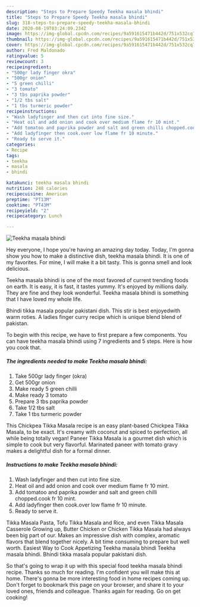 ```yaml
---
description: "Steps to Prepare Speedy Teekha masala bhindi"
title: "Steps to Prepare Speedy Teekha masala bhindi"
slug: 318-steps-to-prepare-speedy-teekha-masala-bhindi
date: 2020-08-19T03:24:09.234Z
image: https://img-global.cpcdn.com/recipes/9a591615471b442d/751x532cq70/teekha-masala-bhindi-recipe-main-photo.jpg
thumbnail: https://img-global.cpcdn.com/recipes/9a591615471b442d/751x532cq70/teekha-masala-bhindi-recipe-main-photo.jpg
cover: https://img-global.cpcdn.com/recipes/9a591615471b442d/751x532cq70/teekha-masala-bhindi-recipe-main-photo.jpg
author: Fred Maldonado
ratingvalue: 5
reviewcount: 3
recipeingredient:
- "500gr lady finger okra"
- "500gr onion"
- "5 green chilli"
- "3 tomato"
- "3 tbs paprika powder"
- "1/2 tbs salt"
- "1 tbs turmeric powder"
recipeinstructions:
- "Wash ladyfinger and then cut into fine size."
- "Heat oil and add onion and cook over medium flame fr 10 mint."
- "Add tomatoo and paprika powder and salt and green chilli chopped.cook fr 10 mint."
- "Add ladyfinger then cook.over low flame fr 10 minute."
- "Ready to serve it."
categories:
- Recipe
tags:
- teekha
- masala
- bhindi

katakunci: teekha masala bhindi 
nutrition: 248 calories
recipecuisine: American
preptime: "PT13M"
cooktime: "PT43M"
recipeyield: "2"
recipecategory: Lunch

---
```



![Teekha masala bhindi](https://img-global.cpcdn.com/recipes/9a591615471b442d/751x532cq70/teekha-masala-bhindi-recipe-main-photo.jpg)

Hey everyone, I hope you're having an amazing day today. Today, I'm gonna show you how to make a distinctive dish, teekha masala bhindi. It is one of my favorites. For mine, I will make it a bit tasty. This is gonna smell and look delicious.

Teekha masala bhindi is one of the most favored of current trending foods on earth. It is easy, it is fast, it tastes yummy. It's enjoyed by millions daily. They are fine and they look wonderful. Teekha masala bhindi is something that I have loved my whole life.

Bhindi tikka masala popular pakistani dish. This stir is best enjoyedwith warm roties. A ladies finger curry recipe which is unique blend blend of pakistan.


To begin with this recipe, we have to first prepare a few components. You can have teekha masala bhindi using 7 ingredients and 5 steps. Here is how you cook that.

<!--inarticleads1-->

##### The ingredients needed to make Teekha masala bhindi:

1. Take 500gr lady finger (okra)
1. Get 500gr onion
1. Make ready 5 green chilli
1. Make ready 3 tomato
1. Prepare 3 tbs paprika powder
1. Take 1/2 tbs salt
1. Take 1 tbs turmeric powder


This Chickpea Tikka Masala recipe is an easy plant-based Chickpea Tikka Masala, to be exact. It&#39;s creamy with coconut and spiced to perfection, all while being totally vegan! Paneer Tikka Masala is a gourmet dish which is simple to cook but very flavorful. Marinated paneer with tomato gravy makes a delightful dish for a formal dinner. 

<!--inarticleads2-->

##### Instructions to make Teekha masala bhindi:

1. Wash ladyfinger and then cut into fine size.
1. Heat oil and add onion and cook over medium flame fr 10 mint.
1. Add tomatoo and paprika powder and salt and green chilli chopped.cook fr 10 mint.
1. Add ladyfinger then cook.over low flame fr 10 minute.
1. Ready to serve it.


Tikka Masala Pasta, Tofu Tikka Masala and Rice, and even Tikka Masala Casserole Growing up, Butter Chicken or Chicken Tikka Masala had always been big part of our. Makes an impressive dish with complex, aromatic flavors that blend together nicely. A bit time consuming to prepare but well worth. Easiest Way to Cook Appetizing Teekha masala bhindi Teekha masala bhindi. Bhindi tikka masala popular pakistani dish. 

So that's going to wrap it up with this special food teekha masala bhindi recipe. Thanks so much for reading. I'm confident you will make this at home. There's gonna be more interesting food in home recipes coming up. Don't forget to bookmark this page on your browser, and share it to your loved ones, friends and colleague. Thanks again for reading. Go on get cooking!
